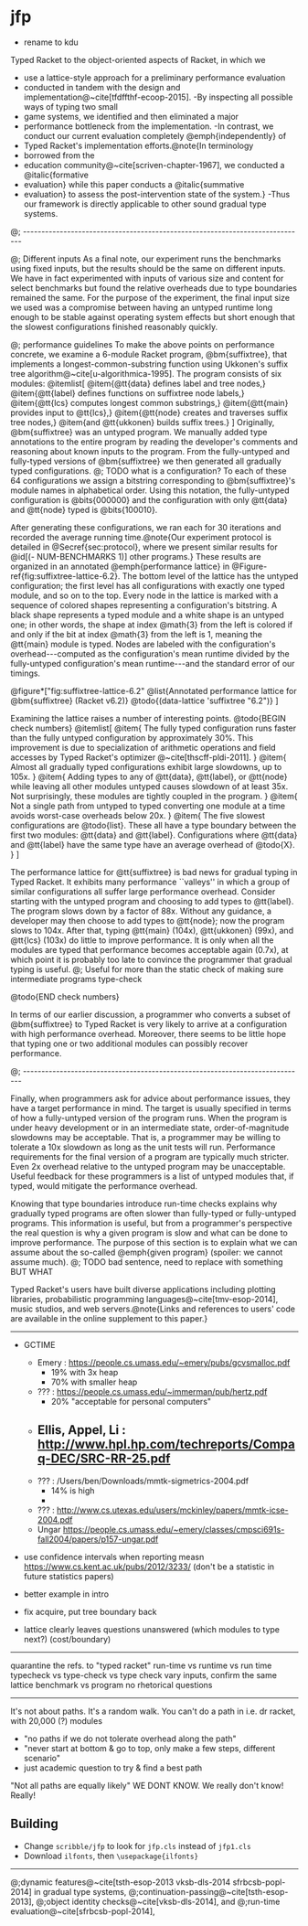 jfp
===

- rename to kdu


 Typed Racket to the object-oriented aspects of Racket, in which we
 - use a lattice-style approach for a preliminary performance evaluation
 - conducted in tandem with the design and implementation@~cite[tfdffthf-ecoop-2015].
 -By inspecting all possible ways of typing two small
 - game systems, we identified and then eliminated a major
 - performance bottleneck from the implementation.
 -In contrast, we conduct our current evaluation completely @emph{independently} of
 - Typed Racket's implementation efforts.@note{In terminology
 -  borrowed from the
 -  education community@~cite[scriven-chapter-1967], we conducted a @italic{formative
 -  evaluation} while this paper conducts a @italic{summative
 -  evaluation} to assess the post-intervention state of the system.}
 -Thus our framework is directly applicable to other sound gradual type systems.

@; -----------------------------------------------------------------------------

@; Different inputs
As a final note, our experiment runs the benchmarks using fixed inputs,
 but the results should be the same on different inputs.
We have in fact experimented with inputs of various size and content
 for select benchmarks but found
 the relative overheads due to type boundaries remained the same.
For the purpose of the experiment, the final input size we used was a compromise
 between having an untyped runtime long enough to be stable against
 operating system effects but short enough that the slowest
 configurations finished reasonably quickly.

@; performance guidelines
To make the above points on performance concrete, we examine a 6-module Racket program,
 @bm{suffixtree}, that implements a longest-common-substring function
 using Ukkonen's suffix tree algorithm@~cite[u-algorithmica-1995].
The program consists of six modules:
@itemlist[
 @item{@tt{data} defines label and tree nodes,}
 @item{@tt{label} defines functions on suffixtree node labels,}
 @item{@tt{lcs} computes longest common substrings,}
 @item{@tt{main} provides input to @tt{lcs},}
 @item{@tt{node} creates and traverses suffix tree nodes,}
 @item{and @tt{ukkonen} builds suffix trees.}
]
Originally, @bm{suffixtree} was an untyped program.
We manually added type annotations to the entire program by reading the
 developer's comments and reasoning about known inputs to the program.
From the fully-untyped and fully-typed versions of @bm{suffixtree} we then
 generated all gradually typed configurations.
@; TODO what is a configuration?
To each of these 64 configurations we assign a bitstring corresponding
 to @bm{suffixtree}'s module names in alphabetical order.
Using this notation, the fully-untyped configuration is @bits{000000}
 and the configuration with only @tt{data} and @tt{node} typed is @bits{100010}.

After generating these configurations, we ran each for 30 iterations and
 recorded the average running time.@note{Our experiment protocol is detailed in
  @Secref{sec:protocol}, where we present similar results for @id[(- NUM-BENCHMARKS 1)]
  other programs.}
These results are organized in an annotated @emph{performance lattice} in
 @Figure-ref{fig:suffixtree-lattice-6.2}.
The bottom level of the lattice has the untyped configuration; the first
 level has all configurations with exactly one typed module, and so on to the top.
Every node in the lattice is marked with a sequence of colored shapes representing
 a configuration's bitstring.
A black shape represents a typed module and a white shape is an untyped one;
 in other words, the shape at index @math{3} from the left is colored
 if and only if the bit at index @math{3} from the left is 1,
 meaning the @tt{main} module is typed.
Nodes are labeled with the configuration's overhead---computed
 as the configuration's mean runtime divided by the fully-untyped
 configuration's mean runtime---and
 the standard error of our timings.

@figure*["fig:suffixtree-lattice-6.2"
  @list{Annotated performance lattice for @bm{suffixtree} (Racket v6.2)}
  @todo{(data-lattice 'suffixtree "6.2")}
]

Examining the lattice raises a number of interesting points.
@todo{BEGIN check numbers}
@itemlist[
  @item{
   The fully typed configuration runs faster than the fully untyped
    configuration by approximately 30%.
   This improvement is due to specialization of arithmetic operations and
    field accesses by Typed Racket's optimizer @~cite[thscff-pldi-2011].
  }
  @item{
   Almost all gradually typed configurations exhibit large slowdowns,
    up to 105x.
  }
  @item{
   Adding types to any of @tt{data}, @tt{label},
    or @tt{node} while leaving all other modules untyped causes slowdown of
    at least 35x.
   Not surprisingly, these modules are tightly coupled in the program.
  }
  @item{
    Not a single path from untyped to typed converting one module at a time
     avoids worst-case overheads below 20x.
  }
  @item{
   The five slowest configurations are @todo{list}.
   These all have a type boundary between the first two modules: @tt{data} and
    @tt{label}.
   Configurations where @tt{data} and @tt{label} have the same type
    have an average overhead of @todo{X}.
  }
]

The performance lattice for @tt{suffixtree} is bad news for gradual typing in
 Typed Racket.
It exhibits many performance ``valleys'' in which a group of similar configurations
 all suffer large performance overhead.
Consider starting with the untyped program and choosing
 to add types to @tt{label}.
The program slows down by a factor of 88x.
Without any guidance, a developer may then choose to add types to @tt{node};
 now the program slows to 104x.
After that, typing @tt{main} (104x), @tt{ukkonen} (99x), and @tt{lcs} (103x)
 do little to improve performance.
It is only when all the modules are typed that performance becomes acceptable
 again (0.7x), at which point it is probably too late to convince the programmer
 that gradual typing is useful.
@; Useful for more than the static check of making sure intermediate programs type-check

@todo{END check numbers}

In terms of our earlier discussion, a programmer who converts a subset
 of @bm{suffixtree} to Typed Racket is very likely to arrive at a configuration
 with high performance overhead.
Moreover, there seems to be little hope that typing one or two additional
 modules can possibly recover performance.


@; -----------------------------------------------------------------------------

Finally, when programmers ask for advice about performance issues, they
 have a target performance in mind.
The target is usually specified in terms of how a fully-untyped version of
 the program runs.
When the program is under heavy development or in an intermediate state,
 order-of-magnitude slowdowns may be acceptable.
That is, a programmer may be willing to tolerate a 10x slowdown as long as
 the unit tests will run.
Performance requirements for the final version of a program are typically much
 stricter.
Even 2x overhead relative to the untyped program may be unacceptable.
Useful feedback for these programmers is a list of untyped modules that, if
 typed, would mitigate the performance overhead.

Knowing that type boundaries introduce run-time checks explains
 why gradually typed programs are often slower than fully-typed
 or fully-untyped programs.
This information is useful, but from a programmer's perspective the real question
 is why a given program is slow and what can be done to improve performance.
The purpose of this section is to explain what we can assume about the
 so-called @emph{given program} (spoiler: we cannot assume much).
@; TODO bad sentence, need to replace with something BUT WHAT

Typed Racket's users have built diverse applications including
 plotting libraries,
 probabilistic programming languages@~cite[tmv-esop-2014],
 music studios,
 and
 web servers.@note{Links and references to users' code are available in the online supplement to this paper.}

---

- GCTIME
  - Emery : https://people.cs.umass.edu/~emery/pubs/gcvsmalloc.pdf
    - 19% with 3x heap
    - 70% with smaller heap
  - ???   : https://people.cs.umass.edu/~immerman/pub/hertz.pdf
    - 20% "acceptable for personal computers"
  - Ellis, Appel, Li : http://www.hpl.hp.com/techreports/Compaq-DEC/SRC-RR-25.pdf
    - 
  - ???   : /Users/ben/Downloads/mmtk-sigmetrics-2004.pdf 
    - 14% is high
    - 
  - ???   : http://www.cs.utexas.edu/users/mckinley/papers/mmtk-icse-2004.pdf
  - Ungar https://people.cs.umass.edu/~emery/classes/cmpsci691s-fall2004/papers/p157-ungar.pdf

- use confidence intervals when reporting measn
  https://www.cs.kent.ac.uk/pubs/2012/3233/
  (don't be a statistic in future statistics papers)
- better example in intro
- fix acquire, put tree boundary back
- lattice clearly leaves questions unanswered
  (which modules to type next?)
  (cost/boundary)

---


quarantine the refs. to "typed racket"
run-time vs runtime vs run time
typecheck vs type-check vs type check
vary inputs, confirm the same lattice
benchmark vs program
no rhetorical questions


--- 

It's not about paths. It's a random walk.
You can't do a path in i.e. dr racket, with 20,000 (?) modules
- "no paths if we do not tolerate overhead along the path"
- "never start at bottom & go to top, only make a few steps, different scenario"
- just academic question to try & find a best path

"Not all paths are equally likely"
WE DONT KNOW. We really don't know! Really!



Building
---
- Change `scribble/jfp` to look for `jfp.cls` instead of `jfp1.cls`
- Download `ilfonts`, then `\usepackage{ilfonts}`

---

 @;dynamic features@~cite[tsth-esop-2013 vksb-dls-2014 sfrbcsb-popl-2014] in gradual type systems,
 @;continuation-passing@~cite[tsth-esop-2013],
 @;object identity checks@~cite[vksb-dls-2014], and
 @;run-time evaluation@~cite[sfrbcsb-popl-2014],
